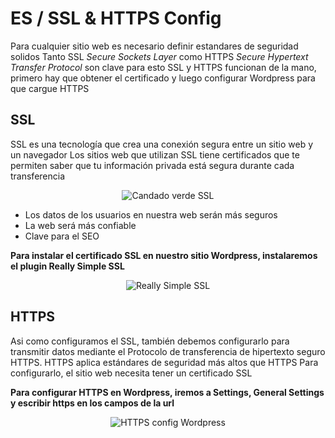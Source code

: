 # ES / SSL & HTTPS Config
Para cualquier sitio web es necesario definir estandares de seguridad solidos
Tanto SSL *Secure Sockets Layer* como HTTPS *Secure Hypertext Transfer Protocol* son clave para esto
SSL y HTTPS funcionan de la mano, primero hay que obtener el certificado y luego configurar Wordpress para que cargue HTTPS

## SSL
SSL es una tecnología que crea una conexión segura entre un sitio web y un navegador
Los sitios web que utilizan SSL tiene certificados que te permiten saber que tu información privada está segura durante cada transferencia

<p align="center">
	<img src="../Images/candado-verde.png" alt="Candado verde SSL" />
</p>

- Los datos de los usuarios en nuestra web serán más seguros
- La web será más confiable
- Clave para el SEO

**Para instalar el certificado SSL en nuestro sitio Wordpress, instalaremos el plugin Really Simple SSL**

<p align="center">
	<img src="../Images/reallysimple-ssl.png" alt="Really Simple SSL" />
</p>


## HTTPS
Asi como configuramos el SSL, también debemos configurarlo para transmitir datos mediante el Protocolo de transferencia de hipertexto seguro HTTPS. HTTPS aplica estándares de seguridad más altos que HTTPS
Para configurarlo, el sitio web necesita tener un certificado SSL

**Para configurar HTTPS en Wordpress, iremos a Settings, General Settings y escribir https en los campos de la url**

<p align="center">
	<img src="../Images/https-wp.png" alt="HTTPS config Wordpress" />
</p>
